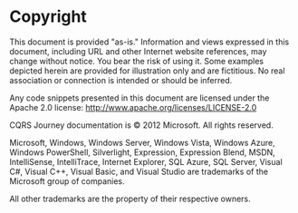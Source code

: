 # Copyright

This document is provided "as-is." Information and views expressed in this document, including URL and other Internet website references, may change without notice. You bear the risk of using it. Some examples depicted herein are provided for illustration only and are fictitious. No real association or connection is intended or should be inferred.

Any code snippets presented in this document are licensed under the Apache 2.0 license: http://www.apache.org/licenses/LICENSE-2.0

CQRS Journey documentation is © 2012 Microsoft. All rights reserved.

Microsoft, Windows, Windows Server, Windows Vista, Windows Azure, Windows PowerShell, Silverlight, Expression, Expression Blend, MSDN, IntelliSense, IntelliTrace, Internet Explorer, SQL Azure, SQL Server, Visual C#, Visual C++, Visual Basic, and Visual Studio are trademarks of the Microsoft group of companies.

All other trademarks are the property of their respective owners.